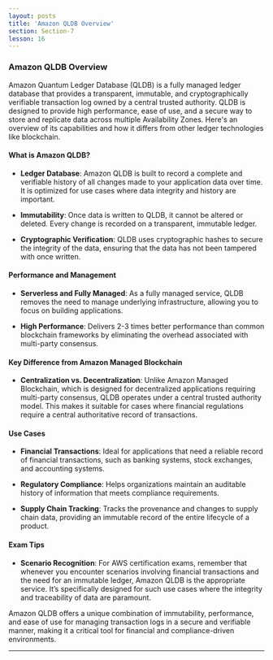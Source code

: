 ```yaml
---
layout: posts
title: 'Amazon QLDB Overview'
section: Section-7
lesson: 16
---
```


### Amazon QLDB Overview

Amazon Quantum Ledger Database (QLDB) is a fully managed ledger database that provides a transparent, immutable, and cryptographically verifiable transaction log owned by a central trusted authority. QLDB is designed to provide high performance, ease of use, and a secure way to store and replicate data across multiple Availability Zones. Here's an overview of its capabilities and how it differs from other ledger technologies like blockchain.

<!-- pagebreak -->

#### What is Amazon QLDB?

- **Ledger Database**: Amazon QLDB is built to record a complete and verifiable history of all changes made to your application data over time. It is optimized for use cases where data integrity and history are important.

- **Immutability**: Once data is written to QLDB, it cannot be altered or deleted. Every change is recorded on a transparent, immutable ledger.

- **Cryptographic Verification**: QLDB uses cryptographic hashes to secure the integrity of the data, ensuring that the data has not been tampered with once written.

<!-- pagebreak -->

#### Performance and Management

- **Serverless and Fully Managed**: As a fully managed service, QLDB removes the need to manage underlying infrastructure, allowing you to focus on building applications.

- **High Performance**: Delivers 2-3 times better performance than common blockchain frameworks by eliminating the overhead associated with multi-party consensus.

<!-- pagebreak -->

#### Key Difference from Amazon Managed Blockchain

- **Centralization vs. Decentralization**: Unlike Amazon Managed Blockchain, which is designed for decentralized applications requiring multi-party consensus, QLDB operates under a central trusted authority model. This makes it suitable for cases where financial regulations require a central authoritative record of transactions.

<!-- pagebreak -->

#### Use Cases

- **Financial Transactions**: Ideal for applications that need a reliable record of financial transactions, such as banking systems, stock exchanges, and accounting systems.

- **Regulatory Compliance**: Helps organizations maintain an auditable history of information that meets compliance requirements.

- **Supply Chain Tracking**: Tracks the provenance and changes to supply chain data, providing an immutable record of the entire lifecycle of a product.

<!-- pagebreak -->

#### Exam Tips

- **Scenario Recognition**: For AWS certification exams, remember that whenever you encounter scenarios involving financial transactions and the need for an immutable ledger, Amazon QLDB is the appropriate service. It’s specifically designed for such use cases where the integrity and traceability of data are paramount.

Amazon QLDB offers a unique combination of immutability, performance, and ease of use for managing transaction logs in a secure and verifiable manner, making it a critical tool for financial and compliance-driven environments.

---
